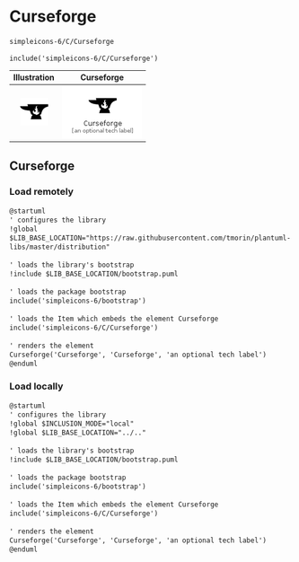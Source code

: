# Curseforge


```text
simpleicons-6/C/Curseforge
```

```text
include('simpleicons-6/C/Curseforge')
```



| Illustration | Curseforge |
| :---: | :---: |
| ![illustration for Illustration](../../simpleicons-6/C/Curseforge.png) | ![illustration for Curseforge](../../simpleicons-6/C/Curseforge.Local.png) |




## Curseforge

### Load remotely
```plantuml
@startuml
' configures the library
!global $LIB_BASE_LOCATION="https://raw.githubusercontent.com/tmorin/plantuml-libs/master/distribution"

' loads the library's bootstrap
!include $LIB_BASE_LOCATION/bootstrap.puml

' loads the package bootstrap
include('simpleicons-6/bootstrap')

' loads the Item which embeds the element Curseforge
include('simpleicons-6/C/Curseforge')

' renders the element
Curseforge('Curseforge', 'Curseforge', 'an optional tech label')
@enduml
```

### Load locally
```plantuml
@startuml
' configures the library
!global $INCLUSION_MODE="local"
!global $LIB_BASE_LOCATION="../.."

' loads the library's bootstrap
!include $LIB_BASE_LOCATION/bootstrap.puml

' loads the package bootstrap
include('simpleicons-6/bootstrap')

' loads the Item which embeds the element Curseforge
include('simpleicons-6/C/Curseforge')

' renders the element
Curseforge('Curseforge', 'Curseforge', 'an optional tech label')
@enduml
```


